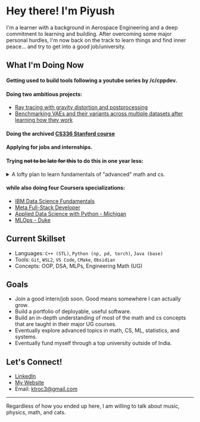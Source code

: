 <!--
**k-tro/k-tro** is a ✨ _special_ ✨ repository because its `README.md` (this file) appears on your GitHub profile.

Here are some ideas to get you started:

- 🔭 I’m currently working on ...
- 🌱 I’m currently learning ...
- 👯 I’m looking to collaborate on ...
- 🤔 I’m looking for help with ...
- 💬 Ask me about ...
- 📫 How to reach me: ...
- 😄 Pronouns: ...
- ⚡ Fun fact: ...
-->

# Hey there! I'm Piyush

I'm a learner with a background in Aerospace Engineering and a deep commitment to learning and building. After overcoming some major personal hurdles, I'm now back on the track to learn things and find inner peace... and try to get into a good job/university.

## What I'm Doing Now
#### Getting used to build tools following a youtube series by /c/cppdev.
#### Doing two ambitious projects:
- [Ray tracing with gravity distortion and postprocessing](https://github.com/k-tro/raytracer)
- [Benchmarking VAEs and their variants across multiple datasets after learning how they work](https://github.com/k-tro/VAE_and_beyond)

#### Doing the archived [CS336 Stanford course](https://stanford-cs336.github.io/spring2025/)

#### Applying for jobs and internships.
#### Trying ~~not to be late for this~~ to do this in one year less:
<details>
  <summary> A lofty plan to learn fundamentals of "advanced" math and cs. </summary>
  <img src = home_resources/long_term_plan.png alt="rough plan">
  The above is what GPT5 suggested to me when I told it what I want to do.
  Yes, I have been warned that the GPTs give unrealistic deadlines/timelines/workload. 
  But this order doesn't look too bad and I am not devoting my full time to what GPT5 told me.
</details>


#### while also doing four Coursera specializations:
- [IBM Data Science Fundamentals](https://www.coursera.org/specializations/data-science-fundamentals-python-sql)
- [Meta Full-Stack Developer](https://www.coursera.org/specializations/meta-full-stack-developer)
- [Applied Data Science with Python - Michigan](https://www.coursera.org/specializations/data-science-python)
- [MLOps - Duke](https://www.coursera.org/specializations/mlops-machine-learning-duke)


## Current Skillset
- Languages: `C++ (STL)`, `Python (np, pd, torch)`, `Java (base)`
- Tools: `Git`, `WSL2`, `VS Code`, `CMake`, `Obsidian`
- Concepts: OOP, DSA, MLPs, Engineering Math (UG)

## Goals
- Join a good intern/job soon. Good means somewhere I can actually grow.
- Build a portfolio of deployable, useful software.
- Build an in-depth understanding of most of the math and cs concepts that are taught in their major UG courses.
- Eventually explore advanced topics in math, CS, ML, statistics, and systems.
- Eventually fund myself through a top university outside of India.

## Let's Connect!
-  [LinkedIn](https://linkedin.com/in/k-tro)
-  [My Website](https://k-tro.github.io)
-  Email: ktroc3@gmail.com

---

Regardless of how you ended up here, I am willing to talk about music, physics, math, and cats. 
